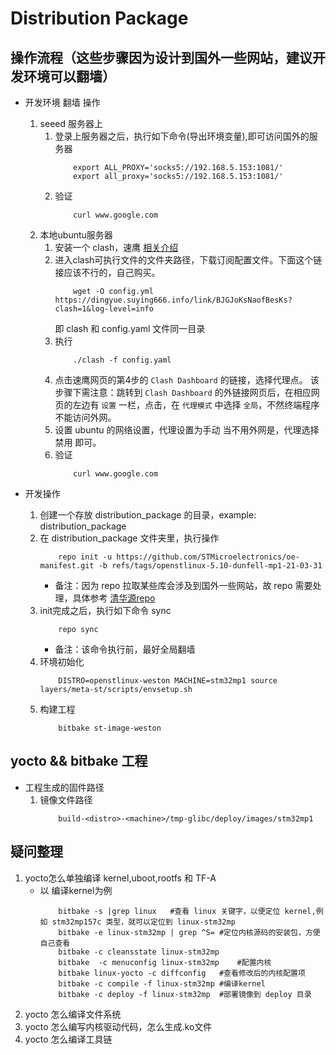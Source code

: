 # Distribution Package

## 操作流程（这些步骤因为设计到国外一些网站，建议开发环境可以翻墙）
* 开发环境 翻墙 操作
    1. seeed 服务器上
        1. 登录上服务器之后，执行如下命令(导出环境变量),即可访问国外的服务器
            ```shell
                export ALL_PROXY='socks5://192.168.5.153:1081/'
                export all_proxy='socks5://192.168.5.153:1081/'
            ```
        2. 验证
            ```
                curl www.google.com
            ```
    2. 本地ubuntu服务器
        1. 安装一个 clash，速鹰
            [相关介绍](https://suying999.net/user/tutorial?os=linux&client=clash)
        2. 进入clash可执行文件的文件夹路径，下载订阅配置文件。下面这个链接应该不行的，自己购买。
            ```shell
                wget -O config.yml https://dingyue.suying666.info/link/BJGJoKsNaofBesKs?clash=1&log-level=info
            ```
            即 clash 和 config.yaml 文件同一目录
        3. 执行
            ```shell
                ./clash -f config.yaml
            ```
        4. 点击速鹰网页的第4步的 `Clash Dashboard` 的链接，选择代理点。
            该步骤下需注意：跳转到 `Clash Dashboard` 的外链接网页后，在相应网页的左边有 `设置` 一栏，点击，在 `代理模式` 中选择 `全局`，不然终端程序不能访问外网。
        5. 设置 ubuntu 的网络设置，代理设置为手动
            当不用外网是，代理选择 禁用 即可。
        6. 验证
            ```shell
                curl www.google.com
            ```


* 开发操作
    1. 创建一个存放 distribution_package 的目录，example: distribution_package
    2. 在 distribution_package 文件夹里，执行操作
        ```shell
            repo init -u https://github.com/STMicroelectronics/oe-manifest.git -b refs/tags/openstlinux-5.10-dunfell-mp1-21-03-31
        ```
        * 备注：因为 repo 拉取某些库会涉及到国外一些网站，故 repo 需要处理，具体参考 [清华源repo](https://mirrors.tuna.tsinghua.edu.cn/help/git-repo/)
    3. init完成之后，执行如下命令 sync
        ```shell
            repo sync
        ```
        * 备注：该命令执行前，最好全局翻墙
    4. 环境初始化
        ```shell
            DISTRO=openstlinux-weston MACHINE=stm32mp1 source layers/meta-st/scripts/envsetup.sh
        ```
    5. 构建工程
        ```shell
            bitbake st-image-weston
        ```

## yocto && bitbake 工程
* 工程生成的固件路径
    1. 镜像文件路径
        ```
            build-<distro>-<machine>/tmp-glibc/deploy/images/stm32mp1
        ```


## 疑问整理
1. yocto怎么单独编译 kernel,uboot,rootfs 和 TF-A
    * 以 编译kernel为例
        ```shell
            bitbake -s |grep linux   #查看 linux 关键字，以便定位 kernel,例如 stm32mp157c 类型，就可以定位到 linux-stm32mp
            bitbake -e linux-stm32mp | grep ^S= #定位内核源码的安装包，方便自己查看
            bitbake -c cleansstate linux-stm32mp
            bitbake  -c menuconfig linux-stm32mp    #配置内核
            bitbake linux-yocto -c diffconfig   #查看修改后的内核配置项
            bitbake -c compile -f linux-stm32mp #编译kernel
            bitbake -c deploy -f linux-stm32mp  #部署镜像到 deploy 目录
        ```
2. yocto 怎么编译文件系统
3. yocto 怎么编写内核驱动代码，怎么生成.ko文件
4. yocto 怎么编译工具链